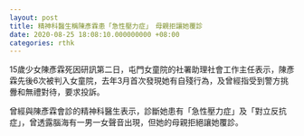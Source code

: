 ```yaml
---
layout: post
title: 精神科醫生稱陳彥霖患「急性壓力症」　母親拒讓她覆診
date: 2020-08-25 18:08:10.000000000 +08:00
categories: rthk
---
```


15歲少女陳彥霖死因研訊第二日，屯門女童院的社署助理社會工作主任表示，陳彥霖先後6次被判入女童院，去年3月首次發現她有自殘行為，及曾經指受到警方挑釁和無禮對待，要求投訴。

曾經與陳彥霖會診的精神科醫生表示，診斷她患有「急性壓力症」及「對立反抗症」，曾透露腦海有一男一女聲音出現，但她的母親拒絕讓她覆診。
